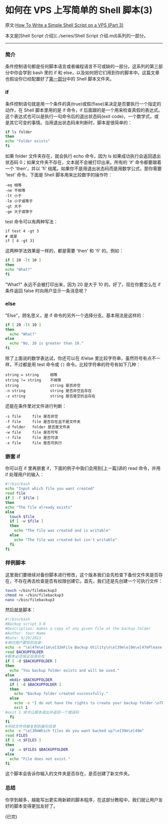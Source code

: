 # 如何在 VPS 上写简单的 Shell 脚本(3)

原文:[How To Write a Simple Shell Script on a VPS (Part 3)](https://www.digitalocean.com/community/tutorials/how-to-write-a-simple-shell-script-on-a-vps-part-3)


本文是[Shell Script 介绍](../series/Shell Script 介绍.md)系列的一部分。

---

### 简介

条件控制语句都是任何脚本语言或者编程语言不可或缺的一部分。这系列的第三部分中你会学到 bash 里的 if 和 else，以及如何把它们用到你的脚本中。这篇文章也假设你已经配置好了[第一部分](https://www.digitalocean.com/community/tutorials/how-to-write-a-simple-shell-script-on-a-vps)中的 Shell 脚本文件夹。

### if

条件控制语句就是用一个条件的真(true)或假(flase)来决定是否要执行一个指定的动作，在 Shell 脚本里用的是 if 命令，if 后面跟的是一个用来检查真假的表达式。这个表达式也可以是执行一句命令后的退出状态码(exit code)，一个数学式，或是其它可变的事情。当用退出状态码来判断时，脚本是很简单的：

```sh
if ls folder
then
echo "Folder exists"
fi
```

如果 folder 文件夹存在，就会执行 echo 命令，因为 ls 如果成功执行会返回退出状态码 0；如果文件夹不存在，文本就不会被打印出来。所有的 'if' 命令都要跟着一个 'then'，并以 'fi' 结尾。如果你不是用退出状态码而是用数学公式，那你需要 'test' 命令。下面是 Shell 脚本用来比较数字的操作符：

```
-eq 相等
-ne 不相等
-lt 小于
-le 小于或等于
-gt 大于
-ge 大于或等于
```

test 命令可以有两种写法：

```
if test 4 -gt 3
# 或是
if [ 4 -gt 3]
```

这两种学法效果是一样的，都是需要 'then' 和 'fi' 的。例如：

```sh
if [ 20 -lt 10 ]
then
echo "What?"
fi
```

"What?" 永远不会被打印出来，因为 20 是大于 10 的。好了，现在你要怎么在 if 条件返回 false 时向用户显示一条消息呢？

### else

"Else"，顾名思义，是 if 命令的另外一个选择分支。基本用法是这样的：

```sh
if [ 20 -lt 10 ]
then
  echo "What?"
else
  echo "No, 20 is greater than 10."
fi
```

除了上面说的数学表达试，你还可以在 if/else 里比较字符串，虽然符号有点不一样，不过都是用 test 命令或 `[]` 命令。比较字符串的符号有如下几种：

```
string = string     相等
string != string    不相等
string              string 是否非空
-n string           string 是否非空且存在
-z string           string 是否是空的且存在
```

还能在条件里对文件进行判断：

```
-s file     file 是否非空
-f file     file 是否存在且不是文件夹
-d folder   folder 是否是文件夹
-w file     file 是否可写
-r file     file 是否可读
-x file     file 是否可执行
```

### 嵌套 if

你可以在 if 里再嵌套 if，下面的例子中我们会用到[上一篇]讲的 read 命令，并用 if 处理用户的输入：

```sh
#!/bin/bash
echo "Input which file you want created"
read file
if [ -f $file ]
then
echo "The file already exists"
else
  touch $file
  if [ -w $file ]
  then
    echo "The file was created and is writable"
  else
    echo "The file was created but isn't writable"
  fi
fi
```

### 样例脚本

这里我们要继续对备份脚本进行修改，这个版本我们会先检查下备份文件夹是否存在，不存在再去检查是否有权限创建它。首先，我们还是先创建一个可执行文件：

```sh
touch ~/bin/filebackup3
chmod +x ~/bin/filebackup3
nano ~/bin/filebackup3
```

然后就是脚本：

```sh
#!/bin/bash
#Backup script 3.0
#Description: makes a copy of any given file at the backup folder
#Author: Your Name
#Date: 9/29/2013
#询问用户要存的目录:
echo -e "\e[47m\e[1m\e[32mFile Backup Utility\n\e[39m\e[0m\e[47mPlease input your backup folder:"
read BACKUPFOLDER
#脚本必须保证目录存在
if [ -d $BACKUPFOLDER ]
then
  echo "You backup folder exists and will be used."
else
  mkdir $BACKUPFOLDER
  if [ -d $BACKUPFOLDER ]
  then
    echo "Backup folder created successfully."
  else
    echo -e "I do not have the rights to create your backup folder.\nThis script will now exit."
    exit 1
#exit 1 命令让脚本退出并返回一个错误码
  fi
fi
#所给文件将被复制到备份目录
echo -e "\e[30mWhich files do you want backed up?\e[39m\e[49m"
read FILES
if [ -n $FILES ]
then
  cp -a $FILES $BACKUPFOLDER
else
  echo "File does not exist."
fi
```

这个脚本会告诉你输入的文件夹是否存在，是否创建了新文件夹。

### 总结

你学到越多，越能写出更实用新颖的脚本程序，在这部分教程中，我们就让用户友好的脚本变得更加友好了。

(已完)
